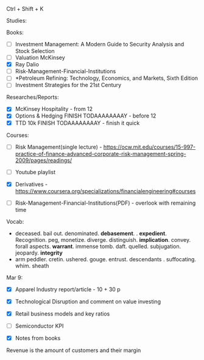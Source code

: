 Ctrl + Shift + K

Studies: 

Books: 
- [ ] Investment Management: A Modern Guide to Security Analysis and Stock Selection
- [ ] Valuation McKinsey 
- [x] Ray Dalio 
- [ ] Risk-Management-Financial-Institutions 
- [ ] *Petroleum Refining: Technology, Economics, and Markets, Sixth Edition
- [ ] Investment Strategies for the 21st Century

Researches/Reports:
- [x] McKinsey Hospitality - from 12
- [x] Options & Hedging FINISH TODAAAAAAAAY - before 12
- [x] TTD 10k FINISH TODAAAAAAAAY - finish it quick 

Courses:
- [ ] Risk Management(single lecture) - https://ocw.mit.edu/courses/15-997-practice-of-finance-advanced-corporate-risk-management-spring-2009/pages/readings/
- [ ] Youtube playlist 
- [x] Derivatives - https://www.coursera.org/specializations/financialengineering#courses
- [ ] Risk-Management-Financial-Institutions(PDF) - overlook with remaining time 


Vocab:
- deceased. bail out. denominated. **debasement**. . **expedient**. Recognition. peg, monetize. diverge. distinguish. **implication**. convey. forall aspects. **warrant**. immense tomb. daft. quelled. subjugation. jeopardy. **integrity** 
- arm peddler. cretin. ushered. gouge. entrust. descendants . suffocating. whim. sheath

Mar 9:
- [x] Apparel Industry report/article - 10 + 30 p 
- [x] Technological Disruption and comment on value investing 
- [x] Retail business models and key ratios
- [ ] Semiconductor KPI 
- [x] Notes from books


Revenue is the amount of customers and their margin 


